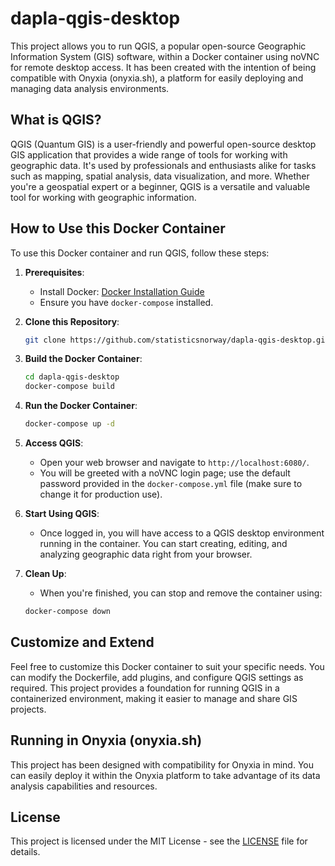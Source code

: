 # dapla-qgis-desktop

This project allows you to run QGIS, a popular open-source Geographic Information System (GIS) software, within a Docker container using noVNC for remote desktop access. It has been created with the intention of being compatible with Onyxia (onyxia.sh), a platform for easily deploying and managing data analysis environments.

## What is QGIS?

QGIS (Quantum GIS) is a user-friendly and powerful open-source desktop GIS application that provides a wide range of tools for working with geographic data. It's used by professionals and enthusiasts alike for tasks such as mapping, spatial analysis, data visualization, and more. Whether you're a geospatial expert or a beginner, QGIS is a versatile and valuable tool for working with geographic information.

## How to Use this Docker Container

To use this Docker container and run QGIS, follow these steps:

1. **Prerequisites**:
   - Install Docker: [Docker Installation Guide](https://docs.docker.com/get-docker/)
   - Ensure you have `docker-compose` installed.

2. **Clone this Repository**:
   ```bash
   git clone https://github.com/statisticsnorway/dapla-qgis-desktop.git
   ```

3. **Build the Docker Container**:
   ```bash
   cd dapla-qgis-desktop
   docker-compose build
   ```

4. **Run the Docker Container**:
   ```bash
   docker-compose up -d
   ```

5. **Access QGIS**:
   - Open your web browser and navigate to `http://localhost:6080/`.
   - You will be greeted with a noVNC login page; use the default password provided in the `docker-compose.yml` file (make sure to change it for production use).

6. **Start Using QGIS**:
   - Once logged in, you will have access to a QGIS desktop environment running in the container. You can start creating, editing, and analyzing geographic data right from your browser.

7. **Clean Up**:
   - When you're finished, you can stop and remove the container using:
   ```bash
   docker-compose down
   ```

## Customize and Extend

Feel free to customize this Docker container to suit your specific needs. You can modify the Dockerfile, add plugins, and configure QGIS settings as required. This project provides a foundation for running QGIS in a containerized environment, making it easier to manage and share GIS projects.

## Running in Onyxia (onyxia.sh)

This project has been designed with compatibility for Onyxia in mind. You can easily deploy it within the Onyxia platform to take advantage of its data analysis capabilities and resources.

## License

This project is licensed under the MIT License - see the [LICENSE](LICENSE) file for details.

